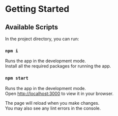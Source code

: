 # Getting Started

## Available Scripts

In the project directory, you can run:

### `npm i`

Runs the app in the development mode.\
Install all the required packages for running the app.


### `npm start`

Runs the app in the development mode.\
Open [http://localhost:3000](http://localhost:3000) to view it in your browser.

The page will reload when you make changes.\
You may also see any lint errors in the console.